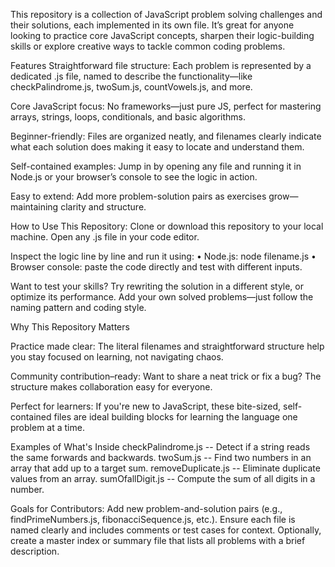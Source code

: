This repository is a collection of JavaScript problem solving challenges and their solutions, each implemented in its own file. It’s great for anyone looking to practice core JavaScript concepts, sharpen their logic-building skills or explore creative ways to tackle common coding problems.

Features
Straightforward file structure: 
Each problem is represented by a dedicated .js file, named to describe the functionality—like checkPalindrome.js, twoSum.js, countVowels.js, and more.

Core JavaScript focus: 
No frameworks—just pure JS, perfect for mastering arrays, strings, loops, conditionals, and basic algorithms.

Beginner-friendly: 
Files are organized neatly, and filenames clearly indicate what each solution does making it easy to locate and understand them.

Self-contained examples: 
Jump in by opening any file and running it in Node.js or your browser’s console to see the logic in action.

Easy to extend: 
Add more problem-solution pairs as exercises grow—maintaining clarity and structure.

How to Use This Repository:
Clone or download this repository to your local machine. Open any .js file in your code editor.

Inspect the logic line by line and run it using:
• Node.js: node filename.js
• Browser console: paste the code directly and test with different inputs.

Want to test your skills? Try rewriting the solution in a different style, or optimize its performance. Add your own solved problems—just follow the naming pattern and coding style.

Why This Repository Matters

Practice made clear: 
The literal filenames and straightforward structure help you stay focused on learning, not navigating chaos.

Community contribution–ready: 
Want to share a neat trick or fix a bug? The structure makes collaboration easy for everyone.

Perfect for learners: 
If you're new to JavaScript, these bite-sized, self-contained files are ideal building blocks for learning the language one problem at a time.

Examples of What's Inside
checkPalindrome.js -- Detect if a string reads the same forwards and backwards.
twoSum.js -- Find two numbers in an array that add up to a target sum.
removeDuplicate.js -- Eliminate duplicate values from an array.
sumOfallDigit.js -- Compute the sum of all digits in a number.

Goals for Contributors:
Add new problem-and-solution pairs (e.g., findPrimeNumbers.js, fibonacciSequence.js, etc.).
Ensure each file is named clearly and includes comments or test cases for context.
Optionally, create a master index or summary file that lists all problems with a brief description.
